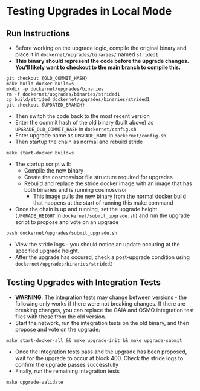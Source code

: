 # Testing Upgrades in Local Mode
## Run Instructions
* Before working on the upgrade logic, compile the original binary and place it in `dockernet/upgrades/binaries/` named `strided1`
* **This binary should represent the code before the upgrade changes. You'll likely want to checkout to the main branch to compile this.**
```
git checkout {OLD_COMMIT_HASH}
make build-docker build=s
mkdir -p dockernet/upgrades/binaries
rm -f dockernet/upgrades/binaries/strided1
cp build/strided dockernet/upgrades/binaries/strided1
git checkout {UPDATED_BRANCH}
```
* Then switch the code back to the most recent version 
* Enter the commit hash of the old binary (built above) as `UPGRADE_OLD_COMMIT_HASH` in `dockernet/config.sh`
* Enter upgrade name as `UPGRADE_NAME` in `dockernet/config.sh`
* Then startup the chain as normal and rebuild stride
```
make start-docker build=s
```
* The startup script will:
    * Compile the new binary
    * Create the cosmosvisor file structure required for upgrades
    * Rebuild and replace the stride docker image with an image that has both binaries and is running cosmosvisor
        * This image pulls the new binary from the normal docker build that happens at the start of running this make command
* Once the chain is up and running, set the upgrade height (`UPGRADE_HEIGHT` in `dockernet/submit_upgrade.sh`) and run the upgrade script to propose and vote on an upgrade
```
bash dockernet/upgrades/submit_upgrade.sh
```
* View the stride logs - you should notice an update occuring at the specified upgrade height.
* After the upgrade has occured, check a post-upgrade condition using `dockernet/upgrades/binaries/strided2`

## Testing Upgrades with Integration Tests
* **WARNING**: The integration tests may change between versions - the following only works if there were not breaking changes. If there are breaking changes, you can replace the GAIA and OSMO integration test files with those from the old version.
* Start the network, run the integration tests on the old binary, and then propose and vote on the upgrade:
```
make start-docker-all && make upgrade-init && make upgrade-submit
```
* Once the integration tests pass and the upgrade has been proposed, wait for the upgrade to occur at block 400. Check the stride logs to confirm the upgrade passes successfully
* Finally, run the remaining integration tests 
```
make upgrade-validate
```
